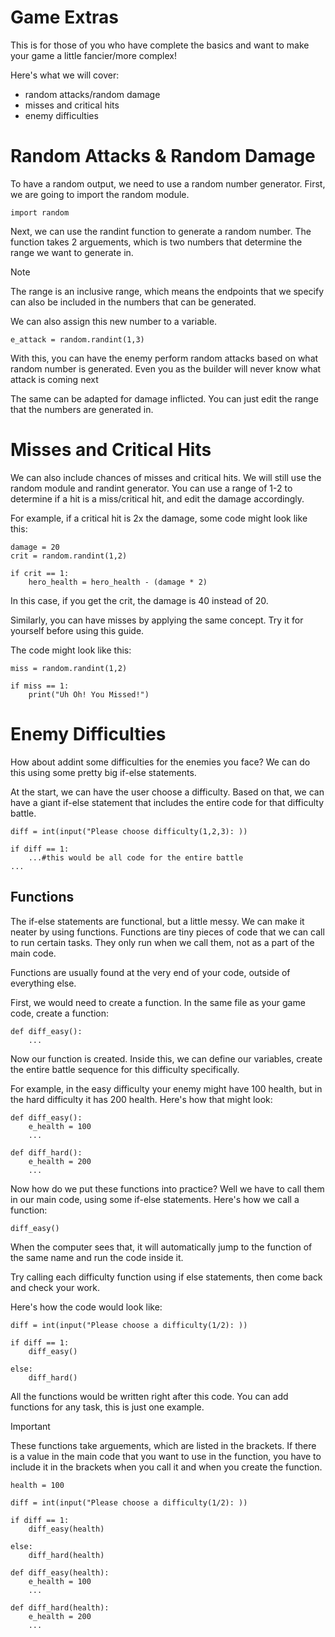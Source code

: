 # Game Extras
This is for those of you who have complete the basics and want to make your game a little fancier/more complex!

Here's what we will cover:
- random attacks/random damage
- misses and critical hits
- enemy difficulties

# Random Attacks & Random Damage
To have a random output, we need to use a random number generator. First, we are going to import the random module.

```
import random
```
Next, we can use the randint function to generate a random number. The function takes 2 arguements, which is two numbers that determine the range we want to generate in.
>[!NOTE]
> The range is an inclusive range, which means the endpoints that we specify can also be included in the numbers that can be generated.

We can also assign this new number to a variable.
```
e_attack = random.randint(1,3)
```
With this, you can have the enemy perform random attacks based on what random number is generated. Even you as the builder will never know what attack is coming next

The same can be adapted for damage inflicted. You can just edit the range that the numbers are generated in.

# Misses and Critical Hits
We can also include chances of misses and critical hits. We will still use the random module and randint generator. You can use a range of 1-2 to determine if a hit is a miss/critical hit, and edit the damage accordingly.

For example, if a critical hit is 2x the damage, some code might look like this:

```
damage = 20
crit = random.randint(1,2)

if crit == 1:
    hero_health = hero_health - (damage * 2)
```
In this case, if you get the crit, the damage is 40 instead of 20.

Similarly, you can have misses by applying the same concept. Try it for yourself before using this guide.

The code might look like this:
```
miss = random.randint(1,2)

if miss == 1:
    print("Uh Oh! You Missed!")
```

# Enemy Difficulties
How about addint some difficulties for the enemies you face? We can do this using some pretty big if-else statements.

At the start, we can have the user choose a difficulty. Based on that, we can have a giant if-else statement that includes the entire code for that difficulty battle.

```
diff = int(input("Please choose difficulty(1,2,3): ))

if diff == 1:
    ...#this would be all code for the entire battle
...
```

## Functions
The if-else statements are functional, but a little messy. We can make it neater by using functions. Functions are tiny pieces of code that we can call to run certain tasks. They only run when we call them, not as a part of the main code.

Functions are usually found at the very end of your code, outside of everything else.

First, we would need to create a function. In the same file as your game code, create a function:
```
def diff_easy():
    ...
```
Now our function is created. Inside this, we can define our variables, create the entire battle sequence for this difficulty specifically.

For example, in the easy difficulty your enemy might have 100 health, but in the hard difficulty it has 200 health. Here's how that might look:
```
def diff_easy():
    e_health = 100
    ...

def diff_hard():
    e_health = 200
    ...
```
Now how do we put these functions into practice? Well we have to call them in our main code, using some if-else statements. Here's how we call a function:
```
diff_easy()
```
When the computer sees that, it will automatically jump to the function of the same name and run the code inside it.

Try calling each difficulty function using if else statements, then come back and check your work.

Here's how the code would look like:
```
diff = int(input("Please choose a difficulty(1/2): ))

if diff == 1:
    diff_easy()

else:
    diff_hard()
```
All the functions would be written right after this code. You can add functions for any task, this is just one example.

>[!IMPORTANT]
>These functions take arguements, which are listed in the brackets. 
>If there is a value in the main code that you want to use in the function, you have to include it in the brackets when you call it and when you create the function.
```
health = 100

diff = int(input("Please choose a difficulty(1/2): ))

if diff == 1:
    diff_easy(health)

else:
    diff_hard(health)

def diff_easy(health):
    e_health = 100
    ...

def diff_hard(health):
    e_health = 200
    ...
```
